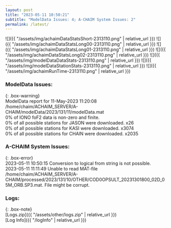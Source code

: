 ```yaml
---
layout: post
title: "2023-05-11 10:50:21"
subtitle: "ModelData Issues: 4; A-CHAIM System Issues: 2"
permalink: /latest/
---
```


![]({{ "/assets/img/achaimDataStatsShort-2313110.png" | relative_url }})
![]({{ "/assets/img/achaimDataStatsLong00-2313110.png" | relative_url }})
![]({{ "/assets/img/achaimDataStatsLong01-2313110.png" | relative_url }})
![]({{ "/assets/img/achaimDataStatsLong02-2313110.png" | relative_url }})
![]({{ "/assets/img/modelDataDataStats-2313110.png" | relative_url }})
![]({{ "/assets/img/modelDataStationStats-2313110.png" | relative_url }})
![]({{ "/assets/img/achaimRunTime-2313110.png" | relative_url }})


### ModelData Issues:  
  
{: .box-warning}  
 ModelData report for 11-May-2023 11:20:08   
 /home/chaim/ACHAIM_SERVER/A-CHAIM/modelData/2023/131/11/modelData.mat   
 0% of IONO foF2 data is non-zero and finite.   
 0% of all possible stations for JASON were downloaded. x26   
 0% of all possible stations for KASI were downloaded. x3074   
 0% of all possible stations for CHAIN were downloaded. x2035   
  
### A-CHAIM System Issues:  
  
{: .box-error}  
2023-05-11 10:50:15 Conversion to logical from string is not possible.  
2023-05-11 11:11:49 Unable to read MAT-file /home/chaim/ACHAIM_SERVER/A-CHAIM/processed/2023/131/10/OTHER/COD0OPSULT_20231301800_02D_05M_ORB.SP3.mat. File might be corrupt.  

### Logs:  
  
{: .box-note}  
[Logs.zip]({{ "/assets/other/logs.zip" | relative_url }})  
[Log Info]({{ "/logInfo" | relative_url }})  
